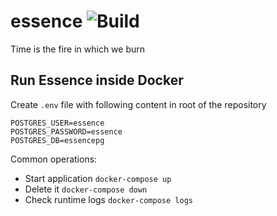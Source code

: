 # essence ![Build](https://github.com/jan-kelemen/essence/actions/workflows/main.yaml/badge.svg)
Time is the fire in which we burn

## Run Essence inside Docker
Create `.env` file with following content in root of the repository
```
POSTGRES_USER=essence
POSTGRES_PASSWORD=essence
POSTGRES_DB=essencepg
```

Common operations:
* Start application `docker-compose up`
* Delete it `docker-compose down`
* Check runtime logs `docker-compose logs`
